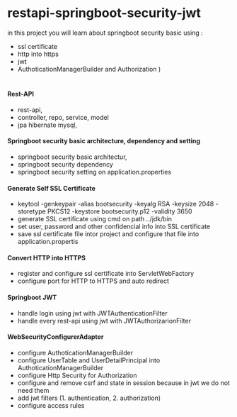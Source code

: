 # restapi-springboot-security-jwt
in this project you will learn about springboot security basic using :
- ssl certificate
- http into https
- jwt
- AuthoticationManagerBuilder and Authorization )
# 

#### Rest-API
- rest-api,
- controller, repo, service, model
- jpa hibernate mysql,

#### Springboot security basic architecture, dependency and setting
- springboot security basic architectur,
- springboot security dependency
- springboot security setting on application.properties

#### Generate Self SSL Certificate
- keytool -genkeypair -alias bootsecurity -keyalg RSA -keysize 2048 -storetype PKCS12 -keystore bootsecurity.p12 -validity 3650
- generate SSL certificate using cmd on path ../jdk/bin
- set user, password and other confidencial info into SSL certificate
- save ssl certificate file intor project and configure that file into application.propertis

#### Convert HTTP into HTTPS
- register and configure ssl certificate into ServletWebFactory
- configure port for HTTP to HTTPS and auto redirect

#### Springboot JWT
- handle login using jwt with JWTAuthenticationFilter
- handle every rest-api using jwt with JWTAuthorizarionFilter

#### WebSecurityConfigurerAdapter
- configure AuthoticationManagerBuilder
- configure UserTable and UserDetailPrincipal into AuthoticationManagerBuilder
- configure Http Security for Authorization
- configure and remove csrf and state in session because in jwt we do not need them
- add jwt filters (1. authentication, 2. authorization)
- configure access rules
